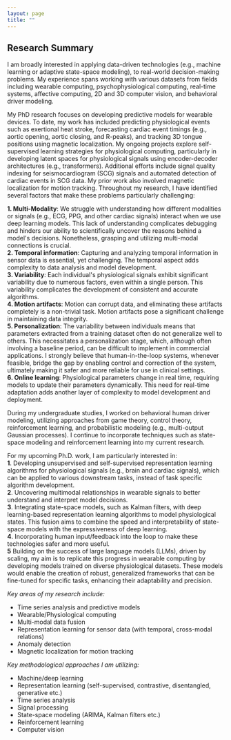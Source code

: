 ```yaml
---
layout: page
title: ""
---
```


## Research Summary

I am broadly interested in applying data-driven technologies (e.g., machine learning or adaptive state-space modeling), to real-world decision-making problems. My experience spans working with various datasets from fields including wearable computing, psychophysiological computing, real-time systems, affective computing, 2D and 3D computer vision, and behavioral driver modeling.

My PhD research focuses on developing predictive models for wearable devices. To date, my work has included predicting physiological events such as exertional heat stroke, forecasting cardiac event timings (e.g., aortic opening, aortic closing, and R-peaks), and tracking 3D tongue positions using magnetic localization. My ongoing projects explore self-supervised learning strategies for physiological computing, particularly in developing latent spaces for physiological signals using encoder-decoder architectures (e.g., transformers). Additional efforts include signal quality indexing for seismocardiogram (SCG) signals and automated detection of cardiac events in SCG data. My prior work also involved magnetic localization for motion tracking. Throughout my research, I have identified several factors that make these problems particularly challenging:

**1. Multi-Modality**: We struggle with understanding how different modalities or signals (e.g., ECG, PPG, and other cardiac signals) interact when we use deep learning models. This lack of understanding complicates debugging and hinders our ability to scientifically uncover the reasons behind a model's decisions. Nonetheless, grasping and utilizing multi-modal connections is crucial. <br>
**2. Temporal information**: Capturing and analyzing temporal information in sensor data is essential, yet challenging. The temporal aspect adds complexity to data analysis and model development. <br>
**3. Variability**:  Each individual's physiological signals exhibit significant variability due to numerous factors, even within a single person. This variability complicates the development of consistent and accurate algorithms. <br>
**4. Motion artifacts**: Motion can corrupt data, and eliminating these artifacts completely is a non-trivial task. Motion artifacts pose a significant challenge in maintaining data integrity. <br>
**5. Personalization**: The variability between individuals means that parameters extracted from a training dataset often do not generalize well to others. This necessitates a personalization stage, which, although often involving a baseline period, can be difficult to implement in commercial applications. I strongly believe that human-in-the-loop systems, whenever feasible, bridge the gap by enabling control and correction of the system, ultimately making it safer and more reliable for use in clinical settings. <br>
**6. Online learning**: Physiological parameters change in real time, requiring models to update their parameters dynamically. This need for real-time adaptation adds another layer of complexity to model development and deployment. <br>

During my undergraduate studies, I worked on behavioral human driver modeling, utilizing approaches from game theory, control theory, reinforcement learning, and probabilistic modeling (e.g., multi-output Gaussian processes). I continue to incorporate techniques such as state-space modeling and reinforcement learning into my current research. 

For my upcoming Ph.D. work, I am particularly interested in: <br>
**1**. Developing unsupervised and self-supervised representation learning algorithms for physiological signals (e.g., brain and cardiac signals), which can be applied to various downstream tasks, instead of task specific algorithm development. <br>
**2**. Uncovering multimodal relationships in wearable signals to better understand and interpret model decisions. <br>
**3**. Integrating state-space models, such as Kalman filters, with deep learning-based representation learning algorithms to model physiological states. This fusion aims to combine the speed and interpretability of state-space models with the expressiveness of deep learning. <br>
**4**. Incorporating human input/feedback into the loop to make these technologies safer and more useful. <br>
**5** Building on the success of large language models (LLMs), driven by scaling, my aim is to replicate this progress in wearable computing by developing models trained on diverse physiological datasets. These models would enable the creation of robust, generalized frameworks that can be fine-tuned for specific tasks, enhancing their adaptability and precision. <br>

*Key areas of my research include:*
- Time series analysis and predictive models
- Wearable/Physiological computing
- Multi-modal data fusion
- Representation learning for sensor data (with temporal, cross-modal relations)
- Anomaly detection
- Magnetic localization for motion tracking

*Key methodological approaches I am utilizing:*
- Machine/deep learning
- Representation learning (self-supervised, contrastive, disentangled, generative etc.)
- Time series analysis
- Signal processing
- State-space modeling (ARIMA, Kalman filters etc.)
- Reinforcement learning
- Computer vision

